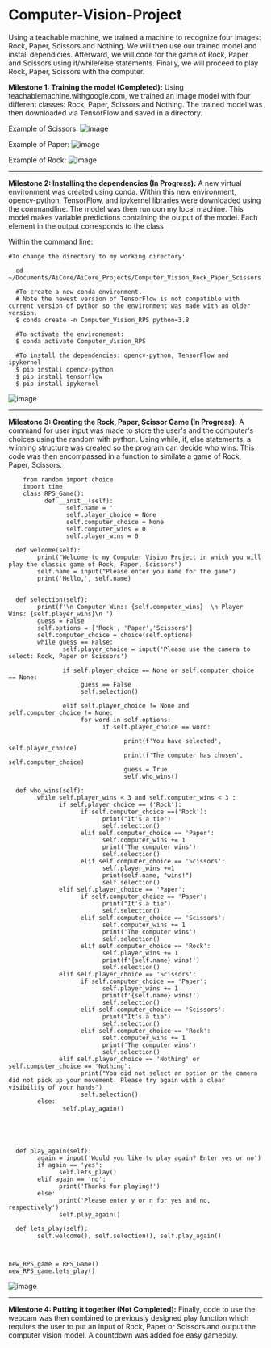 # Computer-Vision-Project
Using a teachable machine, we trained a machine to recognize four images: Rock, Paper, Scissors and Nothing. 
We will then use our trained model and install dependicies. Afterward, we will code for the game of Rock, Paper and Scissors using if/while/else statements. Finally, we will proceed to play Rock, Paper, Scissors with the computer.


**Milestone 1: Training the model (Completed):**
Using teachablemachine.withgoogle.com, we trained an image model with four different classes: Rock, Paper, Scissors and Nothing. The trained model was then downloaded via TensorFlow and saved in a directory.
  
Example of Scissors: ![image](https://user-images.githubusercontent.com/102431019/163892362-aac51e8e-6d17-4942-9756-fc1d1f4a8211.png)
 
 
 Example of Paper: ![image](https://user-images.githubusercontent.com/102431019/163892481-60a1d385-ffc3-43ed-858f-c6f1b342b956.png)
 
 
 Example of Rock: ![image](https://user-images.githubusercontent.com/102431019/163892568-2eacf2ef-76d2-4a2b-a8dd-66d79f1b9bc0.png)
 
 
 
 ------------------------------------------------------------------------------------------------------------------------------------------------------------------------------------------------------------------------------------------------------------------------------------------------------------------------------------------------------------------------------------------------------------------------------------------------------------------------------
 
 
 
**Milestone 2: Installing the dependencies (In Progress):**
A new virtual environment was created using conda. Within this new environment, opencv-python, TensorFlow, and ipykernel libraries were downloaded using the commandline. The model was then run oon my local machine. This model makes variable predictions containing the output of the model. Each element in the output corresponds to the class

Within the command line:

    #To change the directory to my working directory:
    
      cd ~/Documents/AiCore/AiCore_Projects/Computer_Vision_Rock_Paper_Scissors
      
      #To create a new conda environment. 
      # Note the newest version of TensorFlow is not compatible with current version of python so the environment was made with an older version.
      $ conda create -n Computer_Vision_RPS python=3.8
      
      #To activate the environement:
      $ conda activate Computer_Vision_RPS
      
      #To install the dependencies: opencv-python, TensorFlow and ipykernel
      $ pip install opencv-python
      $ pip install tensorflow
      $ pip install ipykernel
      
![image](https://user-images.githubusercontent.com/102431019/164050034-5dd85f6e-cda8-4254-a8e3-ec344959d780.png)

  
  
  ------------------------------------------------------------------------------------------------------------------------------------------------------------------------------------------------------------------------------------------------------------------------------------------------------------------------------------------------------------------------------------------------------------------------------------------------------------------------------
 
  
  
  
**Milestone 3: Creating the Rock, Paper, Scissor Game (In Progress):**
A command for user input was made to store the user's and the computer's choices using the random with python. Using while, if, else statements, a wiinning structure was created so the program can decide who wins. This code was then encompassed in a function to similate a game of Rock, Paper, Scissors.

        from random import choice
        import time
        class RPS_Game():     
              def __init__(self):
                    self.name = ''
                    self.player_choice = None
                    self.computer_choice = None
                    self.computer_wins = 0
                    self.player_wins = 0
            
      def welcome(self):
            print("Welcome to my Computer Vision Project in which you will play the classic game of Rock, Paper, Scissors")
            self.name = input("Please enter you name for the game")
            print('Hello,', self.name)
  
                             
      def selection(self):
            print(f'\n Computer Wins: {self.computer_wins}  \n Player Wins: {self.player_wins}\n ')
            guess = False
            self.options = ['Rock', 'Paper','Scissors']
            self.computer_choice = choice(self.options)
            while guess == False:
                   self.player_choice = input('Please use the camera to select: Rock, Paper or Scissors')
                  
                   if self.player_choice == None or self.computer_choice == None:
                        guess == False
                        self.selection()
                      
                   elif self.player_choice != None and self.computer_choice != None:
                        for word in self.options:
                              if self.player_choice == word:
                                   
                                    print(f'You have selected', self.player_choice)
                                    print(f'The computer has chosen', self.computer_choice)
                                    guess = True
                                    self.who_wins()
                                                           
      def who_wins(self):
            while self.player_wins < 3 and self.computer_wins < 3 :
                  if self.player_choice == ('Rock'):
                        if self.computer_choice ==('Rock'):
                              print("It's a tie")
                              self.selection()
                        elif self.computer_choice == 'Paper':
                              self.computer_wins += 1
                              print('The computer wins')
                              self.selection()
                        elif self.computer_choice == 'Scissors':
                              self.player_wins +=1
                              print(self.name, "wins!")
                              self.selection()
                  elif self.player_choice == 'Paper':
                        if self.computer_choice == 'Paper':
                              print("It's a tie")
                              self.selection()
                        elif self.computer_choice == 'Scissors':
                              self.computer_wins += 1
                              print('The computer wins')
                              self.selection()
                        elif self.computer_choice == 'Rock':
                              self.player_wins += 1
                              print(f'{self.name} wins!')
                              self.selection()
                  elif self.player_choice == 'Scissors':
                        if self.computer_choice == 'Paper':
                              self.player_wins += 1
                              print(f'{self.name} wins!')
                              self.selection()
                        elif self.computer_choice == 'Scissors':
                              print("It's a tie")
                              self.selection()
                        elif self.computer_choice == 'Rock':
                              self.computer_wins += 1
                              print('The computer wins')
                              self.selection()      
                  elif self.player_choice == 'Nothing' or self.computer_choice == 'Nothing':
                        print("You did not select an option or the camera did not pick up your movement. Please try again with a clear visibility of your hands")
                        self.selection() 
            else:
                   self.play_again()
                
           
            
           
                  
      def play_again(self):
            again = input('Would you like to play again? Enter yes or no')
            if again == 'yes':
                  self.lets_play()
            elif again == 'no':
                  print('Thanks for playing!')
            else:
                  print('Please enter y or n for yes and no, respectively')
                  self.play_again()
            
      def lets_play(self):
            self.welcome(), self.selection(), self.play_again()
                  
                        
                  
    new_RPS_game = RPS_Game()
    new_RPS_game.lets_play()
    
    
 ![image](https://user-images.githubusercontent.com/102431019/165142439-bb39ca18-9481-4d17-a84f-9f6b6b5c9873.png)



------------------------------------------------------------------------------------------------------------------------------------------------------------------------------------------------------------------------------------------------------------------------------------------------------------------------------------------------------------------------------------------------------------------------------------------------------------------------------
 


          
**Milestone 4: Putting it together (Not Completed):**
Finally, code to use the webcam was then combined to previously designed play function which requires the user to put an input of Rock, Paper or Scissors and output the computer vision model. A countdown was added foe easy gameplay.
